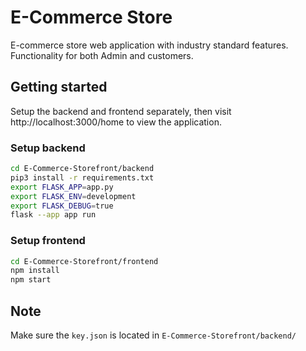 # E-Commerce Store

E-commerce store web application with industry standard features. Functionality for both Admin and customers.

## Getting started

Setup the backend and frontend separately, then visit http://localhost:3000/home to view the application.

### Setup backend

```bash
cd E-Commerce-Storefront/backend
pip3 install -r requirements.txt
export FLASK_APP=app.py
export FLASK_ENV=development
export FLASK_DEBUG=true
flask --app app run
```

### Setup frontend

```bash
cd E-Commerce-Storefront/frontend
npm install
npm start
```

## Note
Make sure the `key.json` is located in `E-Commerce-Storefront/backend/`
